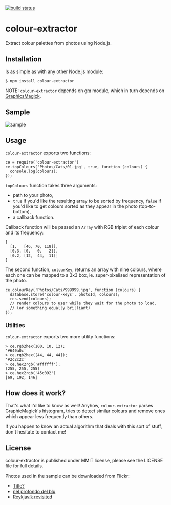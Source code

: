 [![build status](https://secure.travis-ci.org/josip/node-colour-extractor.png)](http://travis-ci.org/josip/node-colour-extractor)
# colour-extractor

Extract colour palettes from photos using Node.js.

## Installation

Is as simple as with any other Node.js module:

    $ npm install colour-extractor

NOTE: `colour-extractor` depends on [gm](http://aheckmann.github.com/gm/) module, which in turn depends on [GraphicsMagick](http://www.graphicsmagick.org).

## Sample
![sample](http://i.imgur.com/8aWnu5W.png)

## Usage

`colour-extractor` exports two functions:

    ce = require('colour-extractor')
    ce.topColours('Photos/Cats/01.jpg', true, function (colours) {
      console.log(colours);
    });

`topColours` function takes three arguments:

  * path to your photo,
  * `true` if you'd like the resulting array to be sorted by frequency,
    `false` if you'd like to get colours sorted as they appear in the photo (top-to-bottom),
  * a callback function.

Callback function will be passed an `Array` with RGB triplet of each colour and its frequency:

    [
      [1,   [46, 70, 118]],
      [0.3, [0,   0,   2]],
      [0.2, [12,  44,  11]]
    ]

The second function, `colourKey`, returns an array with nine colours, where each one can be mapped to a 3x3 box, ie. super-pixelised representation of the photo.

    ce.colourKey('Photos/Cats/999999.jpg', function (colours) {
      database.store('colour-keys', photoId, colours);
      res.send(colours);
      // render colours to user while they wait for the photo to load.
      // (or something equally brilliant)
    });


### Utilities

`colour-extractor` exports two more utility functions:

    > ce.rgb2hex(100, 10, 12);
    '#640a0c'
    > ce.rgb2hex([44, 44, 44]);
    '#2c2c2c'
    > ce.hex2rgb('#ffffff');
    [255, 255, 255]
    > ce.hex2rgb('45c092')
    [69, 192, 146]

## How does it work?

That's what I'd like to know as well! Anyhow, `colour-extractor` parses GraphicMagick's histogram, tries to detect similar colours and remove ones which appear less frequently than others.

If you happen to know an actual algorithm that deals with this sort of stuff, don't hesitate to contact me!

## License

colour-extractor is published under MMIT license, please see the LICENSE file for full details.

Photos used in the sample can be downloaded from Flickr:

  * [Title?](http://www.flickr.com/photos/chavals/2941676828)
  * [nel profondo del blu](http://www.flickr.com/photos/shamballah/2038749488)
  * [Reykjavík revisited](http://www.flickr.com/photos/giesenbauer/4951425521)

